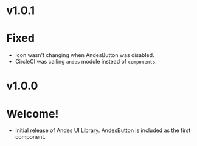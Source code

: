# v1.0.1
# Fixed
- Icon wasn't changing when AndesButton was disabled.
- CircleCI was calling `andes` module instead of `components`.

# v1.0.0
# Welcome!
- Initial release of Andes UI Library. AndesButton is included as the first component.